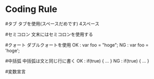 Coding Rule
===

#タブ
タブを使用(スペースだめです)
4スペース

#セミコロン
文末にはセミコロンを使用する

#クォート
ダブルクォートを使用
OK : var foo = "hoge";
NG : var foo = 'hoge';

#中括弧
中括弧は文と同じ行に書く
OK :
if(true) {
	...
}
NG :
if(true)
{
	...
}

#変数宣言


